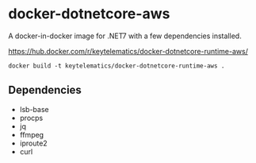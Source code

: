 # docker-dotnetcore-aws
 
A docker-in-docker image for .NET7 with a few dependencies installed.

https://hub.docker.com/r/keytelematics/docker-dotnetcore-runtime-aws/

```
docker build -t keytelematics/docker-dotnetcore-runtime-aws .
```

## Dependencies

- lsb-base       
- procps
- jq
- ffmpeg
- iproute2
- curl
